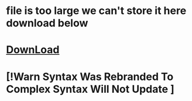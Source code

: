 # file is too large we can't store it here download below
# [DownLoad](https://gofile.io/d/zioQwm)
# [!Warn Syntax Was Rebranded To Complex Syntax **Will** Not Update ]
